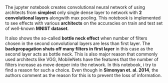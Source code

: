 The jupyter notebook creates convolutional neural network of using architects from **simplest** only single dense layer to network with **2 convolutional layers** alongwith max pooling. This notebook is implemented to see effects with various **architects** on the accuracies on train and test set of well-known **MNIST dataset**.<br> 

It also shows the so-called **bottle neck effect** when number of filters chosen in the second convolutional layers are less than first layer. The **backpropagation shuts off many filters in first layer** in this case as the second layer acts as bottle neck. This is also major reason that commonly used architects like VGG, MobileNets have the features that the number of filters increase as move deeper into the network. In this notebook, i try to find a reason for such a choice. Even though in **Simonyan et. al. 2014**, the authors comment as the reason for this is to prevent the loss of information. 

